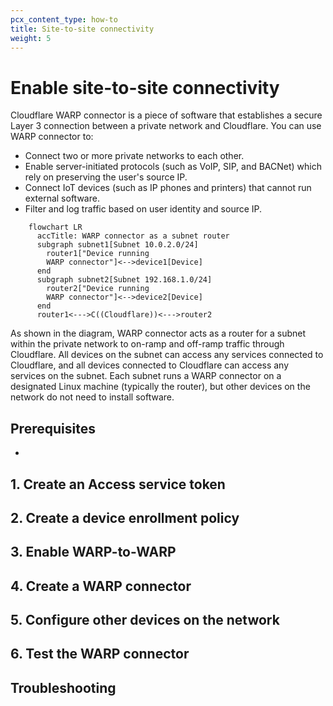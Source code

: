 ```yaml
---
pcx_content_type: how-to
title: Site-to-site connectivity
weight: 5
---
```


# Enable site-to-site connectivity

Cloudflare WARP connector is a piece of software that establishes a secure Layer 3 connection between a private network and Cloudflare. You can use WARP connector to:

- Connect two or more private networks to each other.
- Enable server-initiated protocols (such as VoIP, SIP, and BACNet) which rely on preserving the user's source IP.
- Connect IoT devices (such as IP phones and printers) that cannot run external software.
- Filter and log traffic based on user identity and source IP.

```mermaid
    flowchart LR
      accTitle: WARP connector as a subnet router
      subgraph subnet1[Subnet 10.0.2.0/24]
        router1["Device running 
        WARP connector"]<-->device1[Device]
      end
      subgraph subnet2[Subnet 192.168.1.0/24]
        router2["Device running 
        WARP connector"]<-->device2[Device]
      end
      router1<--->C((Cloudflare))<--->router2

```

As shown in the diagram, WARP connector acts as a router for a subnet within the private network to on-ramp and off-ramp traffic through Cloudflare. All devices on the subnet can access any services connected to Cloudflare, and all devices connected to Cloudflare can access any services on the subnet. Each subnet runs a WARP connector on a designated Linux machine (typically the router), but other devices on the network do not need to install software.

## Prerequisites

- 

## 1. Create an Access service token

## 2. Create a device enrollment policy

## 3. Enable WARP-to-WARP

## 4. Create a WARP connector

## 5. Configure other devices on the network

## 6. Test the WARP connector

## Troubleshooting